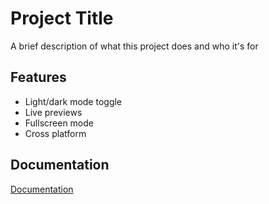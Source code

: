 
# Project Title

A brief description of what this project does and who it's for


## Features

- Light/dark mode toggle
- Live previews
- Fullscreen mode
- Cross platform


## Documentation

[Documentation](https://linktodocumentation)

